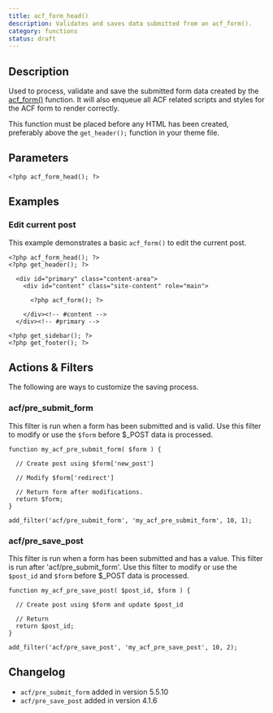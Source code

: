 ```yaml
---
title: acf_form_head()
description: Validates and saves data submitted from an acf_form().
category: functions
status: draft
---
```


## Description
Used to process, validate and save the submitted form data created by the [acf_form()](https://www.advancedcustomfields.com/resources/acf_form/) function. It will also enqueue all ACF related scripts and styles for the ACF form to render correctly.

This function must be placed before any HTML has been created, preferably above the `get_header();` function in your theme file.

## Parameters
```
<?php acf_form_head(); ?>
```

## Examples

### Edit current post
This example demonstrates a basic `acf_form()` to edit the current post.
```
<?php acf_form_head(); ?>
<?php get_header(); ?>

  <div id="primary" class="content-area">
    <div id="content" class="site-content" role="main">

      <?php acf_form(); ?>

    </div><!-- #content -->
  </div><!-- #primary -->

<?php get_sidebar(); ?>
<?php get_footer(); ?>
```

## Actions & Filters
The following are ways to customize the saving process.

### acf/pre_submit_form
This filter is run when a form has been submitted and is valid. Use this filter to modify or use the `$form` before $_POST data is processed.
```
function my_acf_pre_submit_form( $form ) {

  // Create post using $form['new_post']

  // Modify $form['redirect']

  // Return form after modifications.
  return $form;
}

add_filter('acf/pre_submit_form', 'my_acf_pre_submit_form', 10, 1);
```

### acf/pre_save_post
This filter is run when a form has been submitted and has a value. This filter is run after 'acf/pre_submit_form'. Use this filter to modify or use the `$post_id` and `$form` before $_POST data is processed.
```
function my_acf_pre_save_post( $post_id, $form ) {

  // Create post using $form and update $post_id

  // Return
  return $post_id;
}

add_filter('acf/pre_save_post', 'my_acf_pre_save_post', 10, 2);
```

## Changelog
- `acf/pre_submit_form` added in version 5.5.10
- `acf/pre_save_post` added in version 4.1.6
